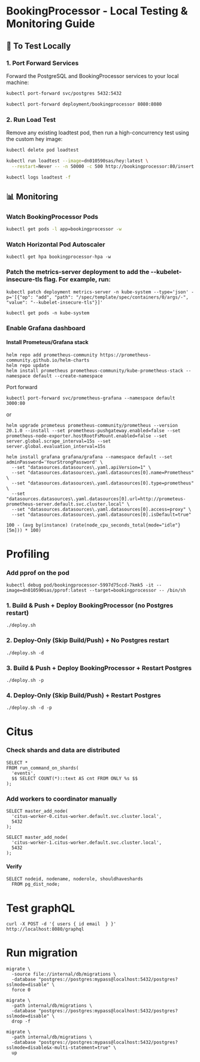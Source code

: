 # BookingProcessor - Local Testing & Monitoring Guide

## 🚀 To Test Locally

### 1. Port Forward Services
Forward the PostgreSQL and BookingProcessor services to your local machine:

```bash
kubectl port-forward svc/postgres 5432:5432
```
```bash
kubectl port-forward deployment/bookingprocessor 8080:8080
```
### 2. Run Load Test
Remove any existing loadtest pod, then run a high-concurrency test using the custom hey image:
```bash
kubectl delete pod loadtest
```
```bash
kubectl run loadtest --image=dn010590sas/hey:latest \
  --restart=Never -- -n 50000 -c 500 http://bookingprocessor:80/insert
  ```
```bash
kubectl logs loadtest -f
```
## 📊 Monitoring
### Watch BookingProcessor Pods
```bash
kubectl get pods -l app=bookingprocessor -w
```
### Watch Horizontal Pod Autoscaler
```
kubectl get hpa bookingprocessor-hpa -w
```
### Patch the metrics-server deployment to add the --kubelet-insecure-tls flag. For example, run:
```
kubectl patch deployment metrics-server -n kube-system --type='json' -p='[{"op": "add", "path": "/spec/template/spec/containers/0/args/-", "value": "--kubelet-insecure-tls"}]'

kubectl get pods -n kube-system
```
### Enable Grafana dashboard
#### Install Prometeus/Grafana stack
```
helm repo add prometheus-community https://prometheus-community.github.io/helm-charts
helm repo update
helm install prometheus prometheus-community/kube-prometheus-stack --namespace default --create-namespace
```
Port forward
```
kubectl port-forward svc/prometheus-grafana --namespace default 3000:80
```
or
```
helm upgrade prometeus prometheus-community/prometheus --version 20.1.0 --install --set prometheus-pushgateway.enabled=false --set prometheus-node-exporter.hostRootFsMount.enabled=false --set server.global.scrape_interval=15s --set server.global.evaluation_interval=15s
```
```
helm install grafana grafana/grafana --namespace default --set adminPassword='YourStrongPassword' \
  --set "datasources.datasources\.yaml.apiVersion=1" \
  --set "datasources.datasources\.yaml.datasources[0].name=Prometheus" \
  --set "datasources.datasources\.yaml.datasources[0].type=prometheus" \
  --set "datasources.datasources\.yaml.datasources[0].url=http://prometeus-prometheus-server.default.svc.cluster.local" \
  --set "datasources.datasources\.yaml.datasources[0].access=proxy" \
  --set "datasources.datasources\.yaml.datasources[0].isDefault=true"
```
```
100 - (avg by(instance) (rate(node_cpu_seconds_total{mode="idle"}[5m])) * 100)
```

# Profiling
### Add pprof on the pod
```
kubectl debug pod/bookingprocessor-5997d75ccd-7kmk5 -it --image=dn010590sas/pprof:latest --target=bookingprocessor -- /bin/sh
```

### 1. Build & Push + Deploy BookingProcessor (no Postgres restart)
``./deploy.sh``

### 2. Deploy-Only (Skip Build/Push) + No Postgres restart

``./deploy.sh -d``

### 3. Build & Push + Deploy BookingProcessor + Restart Postgres

``./deploy.sh -p``

### 4. Deploy-Only (Skip Build/Push) + Restart Postgres

``./deploy.sh -d -p``

# Citus
### Check shards and data are distributed
```
SELECT *
FROM run_command_on_shards(
  'events',
  $$ SELECT COUNT(*)::text AS cnt FROM ONLY %s $$
);
```
### Add workers to coordinator manually
```
SELECT master_add_node(
  'citus-worker-0.citus-worker.default.svc.cluster.local',
  5432
);

SELECT master_add_node(
  'citus-worker-1.citus-worker.default.svc.cluster.local',
  5432
);

```
#### Verify
```
SELECT nodeid, nodename, noderole, shouldhaveshards
  FROM pg_dist_node;
```

# Test graphQL
``
curl -X POST -d '{ users { id email  } }' http://localhost:8080/graphql
``

# Run migration
```
migrate \
  -source file://internal/db/migrations \
  -database "postgres://postgres:mypass@localhost:5432/postgres?sslmode=disable" \
  force 0
```
```
migrate \
  -path internal/db/migrations \
  -database "postgres://postgres:mypass@localhost:5432/postgres?sslmode=disable" \
  drop -f
```
```
migrate \
  -path internal/db/migrations \
  -database "postgres://postgres:mypass@localhost:5432/postgres?sslmode=disable&x-multi-statement=true" \
  up
```





